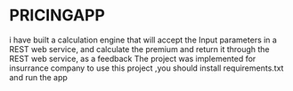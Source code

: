 # PRICINGAPP 
i have built a calculation engine that will accept the Input parameters in a REST web service, 
and calculate the premium and return it through the REST web service, as a feedback
The project was implemented for insurrance company
to use this project ,you should install requirements.txt
and run the app 
